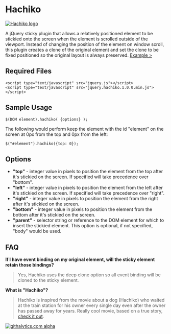 Hachiko
=======

[![Hachiko logo](http://www.paulyuan.ca/hachiko/example/logo_hachiko.gif)](http://paulyuan.ca/hachiko/example)

A jQuery sticky plugin that allows a relatively positioned element to be stickied onto the screen when the element is scrolled outside of the viewport. Instead of changing the position of the element on window scroll, this plugin creates a clone of the original element and set the clone to be fixed positioned so the original layout is always preserved. [Example >](http://paulyuan.ca/hachiko/example) 


## Required Files
	<script type="text/javascript" src="jquery.js"></script>
	<script type="text/javascript" src="jquery.hachiko.1.0.0.min.js"></script>


## Sample Usage
	
    $(DOM element).hachiko( {options} );

The following would perform keep the element with the id "element" on the screen at 0px from the top and 0px from the left:

	$("#element").hachiko({top: 0});


## Options
* **"top"** - integer value in pixels to position the element from the top after it's stickied on the screen. If specified will take precedence over "bottom".
* **"left"** - integer value in pixels to position the element from the left after it's stickied on the screen. If specified will take precedence over "right".
* **"right"** - integer value in pixels to position the element from the right after it's stickied on the screen.
* **"bottom"** - integer value in pixels to position the element from the bottom after it's stickied on the screen.
* **"parent"** - selector string or reference to the DOM element for which to insert the stickied element. This option is optional, if not specified, "body" would be used. 


## FAQ
**If I have event binding on my original element, will the sticky element retain those bindings?**
> Yes, Hachiko uses the deep clone option so all event binding will be cloned to the sticky element.

**What is "Hachiko"?**
> Hachiko is inspired from the movie about a dog (Hachiko) who waited at the train station for his owner every single day even after the owner has passed away for years. Really cool movie, based on a true story, [check it out](http://en.wikipedia.org/wiki/Hachi:_A_Dog's_Tale).


[![githalytics.com alpha](https://cruel-carlota.pagodabox.com/5b72dbc7960186250cff181ba2cad0ac "githalytics.com")](http://githalytics.com/pyuan/hachiko)
